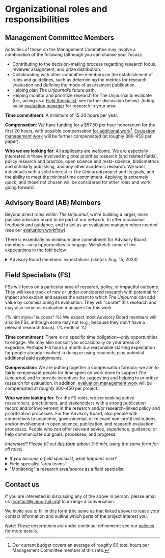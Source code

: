 # Organizational roles and responsibilities

## **Management Committee Members**

Activities of those on the Management Committee may involve a combination of the following (although you can choose your focus):

* Contributing to the decision-making process regarding research focus, reviewer assignment, and prize distribution.
* Collaborating with other committee members on the establishment of rules and guidelines, such as determining the metrics for research evaluation and defining the mode of assessment publication.
* Helping plan _The Unjournal_’s future path.
* Helping monitor and prioritize research for The Unjournal to evaluate (i.e., acting as a [Field Specialist](organizational-roles-and-responsibilities.md#field-specialists-fs); see further discussion below). Acting as an [evaluation manager](../management-tech-details-discussion/management-process/) for research in your area.

**Time commitment**: A minimum of 15-20 hours per year.

**Compensation**: We have funding for a $57.50 per hour honorarium for the first 20 hours, with possible compensation [for additional work](#user-content-fn-1)[^1]. [Evaluation management work](../management-tech-details-discussion/management-process/) will be further compensated (at roughly $300–$450 per paper).

**Who we are looking for**: All applicants are welcome. We are especially interested in those involved in global priorities research (and related fields), policy research and practice, open science and meta-science, bibliometrics and scholarly publishing, and any other academic research. We want individuals with a solid interest in _The Unjournal_ project and its goals, and the ability to meet the minimal time commitment. Applying is extremely quick, and those not chosen will be considered for other roles and work going forward.

## **Advisory Board (AB) Members**&#x20;

Beyond direct roles within _The Unjournal_, we're building a larger, more passive advisory board to be part of our network, to offer occasional feedback and guidance, and to act as an evaluation manager when needed (see our [evaluation workflow](../policies-projects-evaluation-workflow/mapping-evaluation-workflow.md)).

There is essentially no minimum time commitment for Advisory Board members—only opportunities to engage.  We sketch some of the expectations in the fold below.

<details>

<summary>Advisory Board members: expectations (sketch: Aug. 15, 2023)</summary>

_As an Advisory Board member..._

* you agree to be listed on our page as being on the advisory board.
* you have the option (but not the expectation or requirement) to join our Slack, and to check in once in a while.
* you will be looped in for your input on some decisions surrounding _The Unjournal_'s policies and direction. Such communucations might occur once per month, and you are not obligated to respond. (This will probably be accomplished through the Loomio.com tool.)&#x20;
* you may be invited to occasional video meetings (again optional).
* you are “in our system” and we may consult you for other work.&#x20;
* you will be compensated for anything that requires a substantial amount of your time that does not overlap with your regular work.

</details>

## **Field Specialists (FS)**

FSs will focus on a particular area of research, policy, or impactful outcome. They will keep track of new or under-considered research with potential for impact and explain and assess the extent to which _The Unjournal_ can add value by commissioning its evaluation. They will "curate" this research and may also serve as evaluation managers for this work.

{% hint style="success" %}
We expect most Advisory Board members will also be FSs, although some may not (e.g., because they don't have a relevant research focus).
{% endhint %}

**Time commitment**: There is no specific time obligation—only opportunities to engage. We may also consult you occasionally on your areas of expertise. Perhaps 1–4 hours a month is a reasonable starting expectation for people already involved in doing or using research, plus potential additional paid assignments.

**Compensation:** We are putting together a compensation formula; we aim to fairly compensate people for time spent on work done to support _The Unjournal_, and to provide incentives for suggesting and helping to prioritize research for evaluation. In addition, [evaluation management work](../management-tech-details-discussion/management-process/) will be compensated at roughly $300–$450 per project.

**Who we are looking for**: For the FS roles, we are seeking active researchers, practitioners, and stakeholders with a strong publication record and/or involvement in the research and/or research-linked policy and prioritization processes. For the Advisory Board, also people with connections to academic, governmental, or relevant non-profit institutions, and/or involvement in open science, publication, and research evaluation processes. People who can offer relevant advice, experience, guidance, or help communicate our goals, processes, and progress.

_Interested? Please fill out_ [_this form_](https://airtable.com/shrtMv4hNlv8aL7Yy) _(about 3–5 min, using the same form for all roles)._

<details>

<summary><em>If you become a field specialist, what happens next?</em></summary>

You will be asked to fill out [this survey](https://airtable.com/appbPYEw9nURln7Qg/shr18RefpzAKNtfhC) to let us know what fields, topics, and sources of research you would like to "monitor" or dig into to help identify and curate work relevant for _Unjournal_ evaluation, as well as outlining your areas of expertise (the form takes perhaps 5–20 minutes).

This survey helps us understand when to contact you to ask if you want to be an evaluation manager on a paper we have prioritized for evaluation.

Guided by this survey form (along with discussions we will have with you, and coordination with the team), we will develop an “assignment” that specifies the area you will be covering. We will try to divide the space and not overlap between field specialists. This scope can be as broad or focused as you like.&#x20;

Within your area, you keep a record of the research that seems relevant (and why, and what particularly needs evaluation, etc.) and enter it in our database. (Alternatively, you can pass your notes to us for recording.)

We will compensate you for the time you spend on this process (details tbd), particularly to the extent that the time you spend does not contribute to your other work or research.

</details>

<details>

<summary>Field specialist 'area teams' </summary>

We are organizing several teams of field specialists (and management and advisory board members). These teams will hold occasional online meetings (perhaps every 3 months) to discuss research to prioritize, and to help coordinate 'who covers what'. If team members are interested, further discussions, meetings, and seminars might be arranged, but this is very much optional.&#x20;

As of 25 Oct 2023, we have put together the following teams (organized around fields and outcomes)

1. Development economics (not health-focused)
2. Global health and development 'health-related' outcomes and interventions in LMIC&#x20;
3. Economics, welfare, and governance&#x20;
4. Psychology, behavioral science, and attitudes&#x20;
5. Innovation and meta-science
6. Environmental economics&#x20;

Other teams are being organized (and we are particularly recruiting field specialists with interests and expertise in these areas):

* Catastrophic risks, AI governance and safety&#x20;
* Animal welfare: markets, attitudes
* Quantitative political science (voting, lobbying, attitudes)&#x20;
* The social impact of AI/emerging technologies&#x20;
* Macro/growth, finance, public finance
* &#x20;Long-term trends and demographics

</details>

<details>

<summary>"Monitoring" a research area/source as a field specialist</summary>

The Unjournal's Field Specialists choose an area they want to "monitor". By this we mean that a field specialist will

* Keep an eye on designated sources (e.g., particular working paper series) and fields (or outcomes or area codes), perhaps every month or so; consider new work, dig into archives&#x20;
* Let us know what you have been able to cover; if you need to reduce the scope, we can adjust it
* Suggest/Input work into our database … papers/projects/research that seems relevant for The Unjournal to evaluate. Give  some quick ‘prioritization ratings’&#x20;
* If you have time, give a brief on why this work relevant for UJ (impactful, credible, timely, open presentation, policy-relevant, etc) and what areas need particular evaluation and feedback

</details>

## Contact us

If you are interested in discussing any of the above in person, please email us ([contact@unjournal.org](http://127.0.0.1:5000/u/Kb2a1KdsgsTOM7ZYPPCIyGkho3Q2)) to arrange a conversation.

We invite you to fill in [this form](https://airtable.com/shrtMv4hNlv8aL7Yy) (the same as that linked above) to leave your contact information and outline which parts of the project interest you.

_Note_: These descriptions are under continual refinement; see our [policies](../policies-projects-evaluation-workflow/) for more details.

[^1]: Our current budget covers an average of roughly 80 total hours per Management Committee member at this rate.
